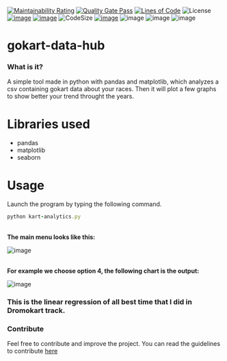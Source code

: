 [![Maintainability Rating](https://sonarcloud.io/api/project_badges/measure?project=MasterCruelty_gokart-data-hub&metric=sqale_rating)](https://sonarcloud.io/dashboard?id=MasterCruelty_gokart-data-hub)
[![Quality Gate Pass](https://sonarcloud.io/api/project_badges/measure?project=MasterCruelty_gokart-data-hub&metric=alert_status)](https://sonarcloud.io/dashboard?id=MasterCruelty_gokart-data-hub)
[![Lines of Code](https://sonarcloud.io/api/project_badges/measure?project=MasterCruelty_gokart-data-hub&metric=ncloc)](https://sonarcloud.io/dashboard?id=MasterCruelty_gokart-data-hub)
![License](https://img.shields.io/github/license/MasterCruelty/gokart-data-hub)
[![image](https://img.shields.io/github/stars/MasterCruelty/gokart-data-hub)](https://github.com/MasterCruelty/gokart-data-hub/stargazers)
[![image](https://img.shields.io/github/forks/MasterCruelty/gokart-data-hub)](https://github.com/MasterCruelty/gokart-data-hub/network/members)
![CodeSize](https://img.shields.io/github/languages/code-size/MasterCruelty/gokart-data-hub)
[![image](https://img.shields.io/github/issues/MasterCruelty/gokart-data-hub)](https://github.com/MasterCruelty/gokart-data-hub/issues)
![image](https://img.shields.io/github/languages/top/MasterCruelty/gokart-data-hub)
![image](https://img.shields.io/github/commit-activity/w/MasterCruelty/gokart-data-hub)
![image](https://img.shields.io/github/contributors/MasterCruelty/gokart-data-hub)

# gokart-data-hub
### What is it?
A simple tool made in python with pandas and matplotlib, which analyzes a csv containing gokart data about your races. Then it will plot a few graphs to show better your trend throught the years.

# Libraries used
* pandas
* matplotlib
* seaborn

# Usage
Launch the program by typing the following command.
```ruby
python kart-analytics.py
```
<br><b>The main menu looks like this:<br></b>

![image](https://github.com/MasterCruelty/gokart-data-hub/assets/72561502/266dc479-72e3-4372-8fe4-01dbcfb41a94)

<br><b>For example we choose option 4, the following chart is the output:</b><br>

![image](https://github.com/MasterCruelty/gokart-data-hub/assets/72561502/427f9f33-f9f6-4d56-9429-5667831adb9b)

<h3><b>This is the linear regression of all best time that I did in Dromokart track.</b></h3>


### Contribute
Feel free to contribute and improve the project. You can read the guidelines to contribute [here](https://github.com/MasterCruelty/gokart-data-hub/blob/main/CONTRIBUTING.md)
